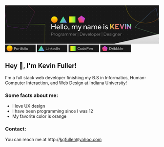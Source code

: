 [![image](cardLarge2.jpg)](http://kevinfuller.me)
![image](https://github.com/Kevin-Fuller/Kevin-Fuller/blob/main/portfolioCard.png)
![image](https://github.com/Kevin-Fuller/Kevin-Fuller/blob/main/linkedInCard.png)
![image](https://github.com/Kevin-Fuller/Kevin-Fuller/blob/main/codepenCard.png)
![image](https://github.com/Kevin-Fuller/Kevin-Fuller/blob/main/dribbbleCard.png)


## Hey 👋, I'm Kevin Fuller!

I'm a full stack web developer finishing my B.S in Informatics, Human-Computer Interaction, and Web Design at Indiana University! 

### Some facts about me:
- I love UX design
- I have been programming since I was 12
- My favorite color is orange

### Contact:
You can reach me at http://kgfuller@yahoo.com

<!---
Kevin-Fuller/Kevin-Fuller is a ✨ special ✨ repository because its `README.md` (this file) appears on your GitHub profile.
You can click the Preview link to take a look at your changes.
--->
